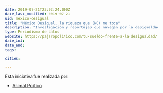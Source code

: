 ```yaml
---
date: 2019-07-21T23:02:24.000Z
date_last_modified: 2019-07-21
uid: mexico-desigual
title: "México Desigual, la riqueza que (NO) me toca"
description: "Investigación y reportajes que navegan por la desigualdad salarial, la distribución de los ingresos y las políticas públicas para combatir la pobreza  en un país como México."
type: Periodismo de datos
website: https://pajaropolitico.com/tu-sueldo-frente-a-la-desigualdad/
date_ini: 
date_end: 
tags:

cities: 

---
```


Esta iniciativa fue realizada por:

- [Animal Político](/i/animal-politico.html)
